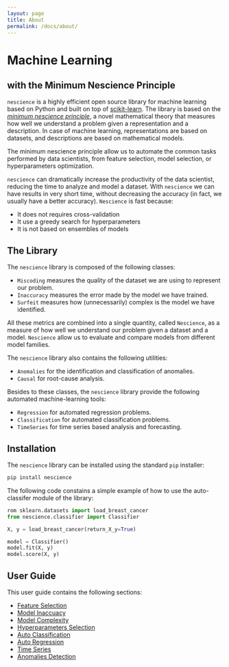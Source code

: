```yaml
---
layout: page
title: About
permalink: /docs/about/
---
```


# Machine Learning
## with the Minimum Nescience Principle

`nescience` is a highly efficient open source library for machine learning based on Python and built on top of [scikit-learn](https://scikit-learn.org/stable/). The library is based on the [_minimum nescience principle_](http://www.mathematicsunknown.com/), a novel mathematical theory that measures how well we understand a problem given a representation and a description. In case of machine learning, representations are based on datasets, and descriptions are based on mathematical models.

The minimum nescience principle allow us to automate the common tasks performed by data scientists, from feature selection, model selection, or hyperparameters optimization.

`nescience` can dramatically increase the productivity of the data scientist, reducing the time to analyze and model a dataset. With `nescience` we can have results in very short time, without decreasing the accuracy (in fact, we usually have a better accuracy). `Nescience` is fast because:

* It does not requires cross-validation
* It use a greedy search for hyperparameters
* It is not based on ensembles of models

## The Library

The `nescience` library is composed of the following classes:

* `Miscoding` measures the quality of the dataset we are using to represent our problem.
* `Inaccuracy` measures the error made by the model we have trained.
* `Surfeit` measures how (unnecessarily) complex is the model we have identified.

All these metrics are combined into a single quantity, called `Nescience`, as a measure of how well we understand our problem given a dataset and a model. `Nescience` allow us to evaluate and compare models from different model families.

The `nescience` library also contains the following utilities:

* `Anomalies` for the identification and classification of anomalies.
* `Causal` for root-cause analysis.

Besides to these classes, the `nescience` library provide the following automated machine-learning tools:

* `Regression` for automated regression problems.
* `Classification` for automated classification problems.
* `TimeSeries` for time series based analysis and forecasting.

## Installation

The `nescience` library can be installed using the standard `pip` installer:

```python
pip install nescience
```

The following code constains a simple example of how to use the auto-classifer module of the library:

```python
rom sklearn.datasets import load_breast_cancer
from nescience.classifier import Classifier

X, y = load_breast_cancer(return_X_y=True)

model = Classifier()
model.fit(X, y)
model.score(X, y)
```


## User Guide

This user guide contains the following sections:

* [Feature Selection](https://github.com/rleiva/fastautoml/wiki/Feature-Selection)
* [Model Inaccuacy](https://github.com/rleiva/fastautoml/wiki/Model-Inaccuracy)
* [Model Complexity](https://github.com/rleiva/fastautoml/wiki/Model-Complexity)
* [Hyperparameters Selection](https://github.com/rleiva/fastautoml/wiki/Hyperparameters-Selection)
* [Auto Classification](https://github.com/rleiva/fastautoml/wiki/Auto-Classification)
* [Auto Regression](https://github.com/rleiva/fastautoml/wiki/Auto-Regression)
* [Time Series](https://github.com/rleiva/fastautoml/wiki/Time-Series-Analysis)
* [Anomalies Detection](https://github.com/rleiva/nescience/wiki/Anomalies-Detection)
